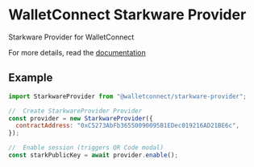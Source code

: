# WalletConnect Starkware Provider

Starkware Provider for WalletConnect

For more details, read the [documentation](https://docs.walletconnect.org)

## Example

```javascript
import StarkwareProvider from "@walletconnect/starkware-provider";

//  Create StarkwareProvider Provider
const provider = new StarkwareProvider({
  contractAddress: "0xC5273AbFb36550090095B1EDec019216AD21BE6c",
});

//  Enable session (triggers QR Code modal)
const starkPublicKey = await provider.enable();
```
